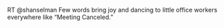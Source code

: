 <!--
id: 1354442776
link: http://kevinisom.info/post/1354442776/rt-shanselman-few-words-bring-joy-and-dancing-to
slug: rt-shanselman-few-words-bring-joy-and-dancing-to
date: Wed Oct 20 2010 12:38:28 GMT+1300 (NZDT)
raw: {"blog_name":"kevinisom","id":1354442776,"post_url":"http://kevinisom.info/post/1354442776/rt-shanselman-few-words-bring-joy-and-dancing-to","slug":"rt-shanselman-few-words-bring-joy-and-dancing-to","type":"text","date":"2010-10-19 23:38:28 GMT","timestamp":1287531508,"state":"published","format":"html","reblog_key":"wRPa3Xoc","tags":[],"short_url":"http://tmblr.co/Zw68Yy1GkoWO","highlighted":[],"feed_item":"http://twitter.com/kev_nz/statuses/27865620704","from_feed_id":"650289","note_count":0,"title":null,"body":"<p>RT @shanselman Few words bring joy and dancing to little office workers everywhere like &#8220;Meeting Canceled.&#8221;</p>"}
publish: 2010-10-020
tags: 
title: null
-->


RT @shanselman Few words bring joy and dancing to little office workers
everywhere like “Meeting Canceled.”


